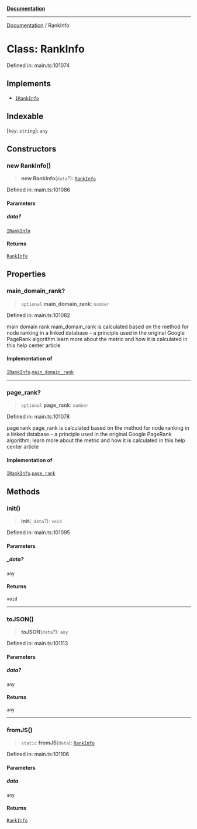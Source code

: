 [**Documentation**](../README.md)

***

[Documentation](../README.md) / RankInfo

# Class: RankInfo

Defined in: main.ts:101074

## Implements

- [`IRankInfo`](../interfaces/IRankInfo.md)

## Indexable

\[`key`: `string`\]: `any`

## Constructors

### new RankInfo()

> **new RankInfo**(`data`?): [`RankInfo`](RankInfo.md)

Defined in: main.ts:101086

#### Parameters

##### data?

[`IRankInfo`](../interfaces/IRankInfo.md)

#### Returns

[`RankInfo`](RankInfo.md)

## Properties

### main\_domain\_rank?

> `optional` **main\_domain\_rank**: `number`

Defined in: main.ts:101082

main domain rank
main_domain_rank is calculated based on the method for node ranking in a linked database – a principle used in the original Google PageRank algorithm
learn more about the metric and how it is calculated in this help center article

#### Implementation of

[`IRankInfo`](../interfaces/IRankInfo.md).[`main_domain_rank`](../interfaces/IRankInfo.md#main_domain_rank)

***

### page\_rank?

> `optional` **page\_rank**: `number`

Defined in: main.ts:101078

page rank
page_rank is calculated based on the method for node ranking in a linked database – a principle used in the original Google PageRank algorithm;
learn more about the metric and how it is calculated in this help center article

#### Implementation of

[`IRankInfo`](../interfaces/IRankInfo.md).[`page_rank`](../interfaces/IRankInfo.md#page_rank)

## Methods

### init()

> **init**(`_data`?): `void`

Defined in: main.ts:101095

#### Parameters

##### \_data?

`any`

#### Returns

`void`

***

### toJSON()

> **toJSON**(`data`?): `any`

Defined in: main.ts:101113

#### Parameters

##### data?

`any`

#### Returns

`any`

***

### fromJS()

> `static` **fromJS**(`data`): [`RankInfo`](RankInfo.md)

Defined in: main.ts:101106

#### Parameters

##### data

`any`

#### Returns

[`RankInfo`](RankInfo.md)
